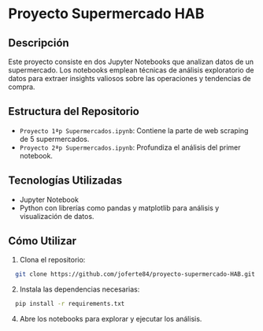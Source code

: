 # Proyecto Supermercado HAB

## Descripción
Este proyecto consiste en dos Jupyter Notebooks que analizan datos de un supermercado. Los notebooks emplean técnicas de análisis exploratorio de datos para extraer insights valiosos sobre las operaciones y tendencias de compra.

## Estructura del Repositorio
- `Proyecto 1ªp Supermercados.ipynb`: Contiene la parte de web scraping de 5 supermercados. 
- `Proyecto 2ªp Supermercados.ipynb`: Profundiza el análisis del primer notebook.

## Tecnologías Utilizadas
- Jupyter Notebook
- Python con librerías como pandas y matplotlib para análisis y visualización de datos.

## Cómo Utilizar
1. Clona el repositorio:
```bash
  git clone https://github.com/joferte84/proyecto-supermercado-HAB.git
```

2. Instala las dependencias necesarias:
```bash
  pip install -r requirements.txt
```
4. Abre los notebooks para explorar y ejecutar los análisis.

